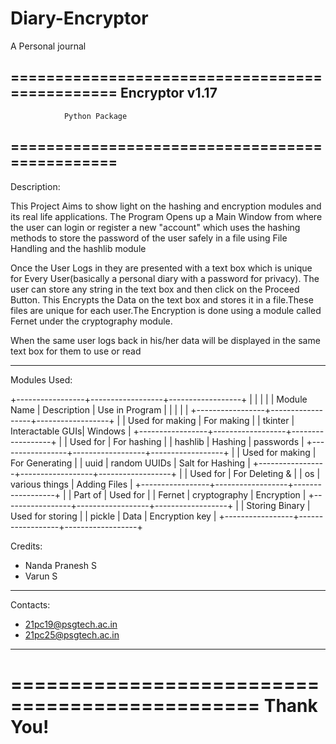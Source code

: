 # Diary-Encryptor
A Personal journal 

===============================================
               Encryptor v1.17
-----------------------------------------------
                Python Package
===============================================
-----------------------------------------------
Description:
   
   This Project Aims to show light on the hashing and encryption modules
   and its real life applications. The Program Opens up a Main Window from
   where the user can login or register a new "account" which uses the 
   hashing methods to store the password of the user safely in a file using
   File Handling and the hashlib module

   Once the User Logs in they are presented with a text box which is unique for
   Every User(basically a personal diary with a password for privacy). The user 
   can store any string in the text box and then click on
   the Proceed Button. This Encrypts the Data on the text box and stores it
   in a file.These files are unique for each user.The Encryption is done using
   a module called Fernet under the cryptography module.

   When the same user logs back in his/her data will be displayed in the same
   text box for them to use or read


-----------------------------------------------

Modules Used:

+-----------------+------------------+------------------+
|                 |                  |                  |
|   Module Name   |   Description    |  Use in Program  |
|                 |                  |                  |
+-----------------+------------------+------------------+
|                 | Used for making  | For making       |
|    tkinter      | Interactable GUIs|       Windows    |
+-----------------+------------------+------------------+
|                 | Used for         | For hashing      |
|    hashlib      |      Hashing     |       passwords  |
+-----------------+------------------+------------------+
|                 | Used for making  | For Generating   |
|     uuid        | random UUIDs     | Salt for Hashing |
+-----------------+------------------+------------------+
|                 | Used for         | For Deleting  &  |
|      os         |  various things  |  Adding Files    |
+-----------------+------------------+------------------+
|                 | Part of          | Used for         |
|    Fernet       |    cryptography  |    Encryption    |
+-----------------+------------------+------------------+
|                 |  Storing Binary  | Used for storing |
|    pickle       |       Data       | Encryption key   |
+-----------------+------------------+------------------+

Credits:

 - Nanda Pranesh S
 - Varun S

-----------------------------------------------

Contacts:
 - 21pc19@psgtech.ac.in
 - 21pc25@psgtech.ac.in

----------------------------------------------
===============================================
                  Thank You!
===============================================
